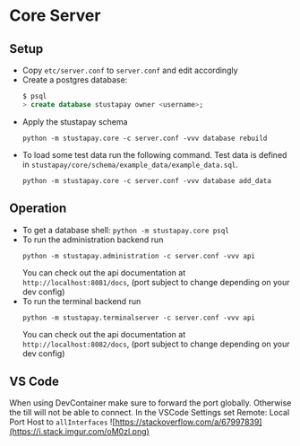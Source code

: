 # Core Server

## Setup
- Copy `etc/server.conf` to `server.conf` and edit accordingly
- Create a postgres database:
  ```sql
  $ psql
  > create database stustapay owner <username>;
  ```
- Apply the stustapay schema
  ```shell
  python -m stustapay.core -c server.conf -vvv database rebuild
  ```
- To load some test data run the following command. Test data is defined in `stustapay/core/schema/example_data/example_data.sql`.
  ```shell
  python -m stustapay.core -c server.conf -vvv database add_data
  ```
 

## Operation

- To get a database shell: `python -m stustapay.core psql`
- To run the administration backend run
  ```shell
  python -m stustapay.administration -c server.conf -vvv api
  ```
  You can check out the api documentation at `http://localhost:8081/docs`, (port subject to change depending on your dev config)
- To run the terminal backend run
  ```shell
  python -m stustapay.terminalserver -c server.conf -vvv api
  ```
  You can check out the api documentation at `http://localhost:8082/docs`, (port subject to change depending on your dev config)

## VS Code
When using DevContainer make sure to forward the port globally. Otherwise the till will not be able to connect.
In the VSCode Settings set Remote: Local Port Host to `allInterfaces`
![https://stackoverflow.com/a/67997839](https://i.stack.imgur.com/oM0zl.png)

